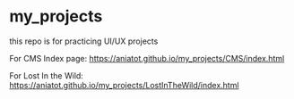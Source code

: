 # my_projects
 this repo is for practicing UI/UX projects

For CMS Index page: https://aniatot.github.io/my_projects/CMS/index.html


For Lost In the Wild: https://aniatot.github.io/my_projects/LostInTheWild/index.html


